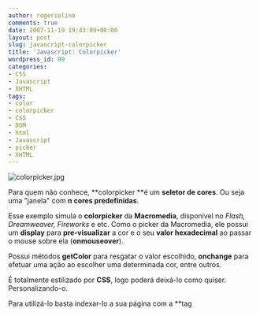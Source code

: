 ```yaml
---
author: rogeriolino
comments: true
date: 2007-11-19 19:43:09+00:00
layout: post
slug: javascript-colorpicker
title: 'Javascript: Colorpicker'
wordpress_id: 99
categories:
- CSS
- Javascript
- XHTML
tags:
- color
- colorpicker
- CSS
- DOM
- html
- Javascript
- picker
- XHTML
---
```


![colorpicker.jpg](http://rogeriolino.com/wp-content/uploads/2007/11/colorpicker.jpg)

Para quem não conhece, **colorpicker **é um **seletor de cores**. Ou seja uma "janela" com **n cores predefinidas**.

Esse exemplo simula o **colorpicker** da **Macromedia**, disponível no _Flash, Dreamweaver, Fireworks_ e etc. Como o picker da Macromedia, ele possui um **display** para **pre-visualizar** a cor e o seu **valor hexadecimal** ao passar o mouse sobre ela (**onmouseover**).

Possui métodos **getColor** para resgatar o valor escolhido, **onchange** para efetuar uma ação ao escolher uma determinada cor, entre outros.

É totalmente estilizado por **CSS**, logo poderá deixá-lo como quiser. Personalizando-o.

Para utilizá-lo basta indexar-lo a sua página com a **tag <script> **e depois criar uma nova variável do tipo **Colorpicker()**.

Ex:

    
    
    <script type="text/javascript" src="colorpicker.js"></script>
    



    
    
    var picker = new ColorPicker(100, 38); // x , y
    picker.setVisible(true);
    



Para visualizar-lo funcionando [clique aqui](http://dev.rogeriolino.com/exemplos/javascript/colorpicker/index.html).

